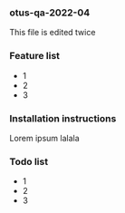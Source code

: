 ### otus-qa-2022-04
This file is edited twice

### Feature list 
* 1
* 2
* 3

### Installation instructions
Lorem ipsum lalala

### Todo list
* 1
* 2
* 3